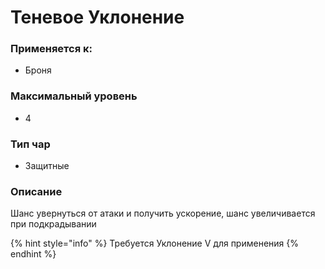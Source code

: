 # Теневое Уклонение

### Применяется к:

* Броня

### Максимальный уровень&#x20;

* 4

### Тип чар

* Защитные

### Описание&#x20;

Шанс увернуться от атаки и получить ускорение, шанс увеличивается при подкрадывании

{% hint style="info" %}
Требуется Уклонение V для применения
{% endhint %}
